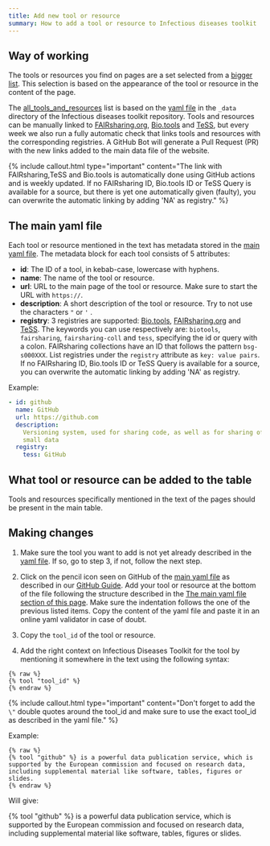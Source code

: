 ```yaml
---
title: Add new tool or resource
summary: How to add a tool or resource to Infectious diseases toolkit
---
```


## Way of working

The tools or resources you find on pages are a set selected from a [bigger list](all_tools_and_resources). This selection is based on the appearance of the tool or resource in the content of the page.

The [all_tools_and_resources](all_tools_and_resources) list is based on the [yaml file](https://github.com/elixir-europe/infectious-diseases-toolkit/blob/main/_data/tool_and_resource_list.yml) in the `_data` directory of the  Infectious diseases toolkit repository. Tools and resources can be manually linked to [FAIRsharing.org](https://fairsharing.org/), [Bio.tools](https://bio.tools) and [TeSS](https://tess.elixir-europe.org/), but every week we also run a fully automatic check that links tools and resources with the corresponding registries. A GitHub Bot will generate a Pull Request (PR) with the new links added to the main data file of the website.

{% include callout.html type="important" content="The link with FAIRsharing,TeSS and Bio.tools is automatically done using GitHub actions and is weekly updated. If no FAIRsharing ID, Bio.tools ID or TeSS Query is available for a source, but there is yet one automatically given (faulty), you can overwrite the automatic linking by adding 'NA' as registry." %}

## The main yaml file

Each tool or resource mentioned in the text has metadata stored in the [main yaml file](https://github.com/elixir-europe/infectious-diseases-toolkit/blob/main/_data/tool_and_resource_list.yml). The metadata block for each tool consists of 5 attributes:
- **id**: The ID of a tool, in kebab-case, lowercase with hyphens.
- **name**: The name of the tool or resource.
- **url**: URL to the main page of the tool or resource. Make sure to start the URL with `https://`.
- **description**: A short description of the tool or resource. Try to not use the characters `"` or `'` .
- **registry**: 3 registries are supported: [Bio.tools](https://bio.tools), [FAIRsharing.org](https://fairsharing.org/) and [TeSS](https://tess.elixir-europe.org/). The keywords you can use respectively are: `biotools`, `fairsharing`, `fairsharing-coll` and `tess`, specifying the id or query with a colon. FAIRsharing collections have an ID that follows the pattern `bsg-s000XXX`. List registries under the `registry` attribute as `key: value pairs`. If no FAIRsharing ID, Bio.tools ID or TeSS Query is available for a source, you can overwrite the automatic linking by adding 'NA' as registry.

Example:

```yml
- id: github
  name: GitHub
  url: https://github.com
  description:
    Versioning system, used for sharing code, as well as for sharing of
    small data
  registry:
    tess: GitHub
```


## What tool or resource can be added to the table
Tools and resources specifically mentioned in the text of the pages should be present in the main table. 

## Making changes

1. Make sure the tool you want to add is not yet already described in the [yaml file](https://github.com/elixir-europe/infectious-diseases-toolkit/blob/main/_data/tool_and_resource_list.yml). If so, go to step 3, if not, follow the next step.

1. Click on the pencil icon seen on GitHub of the [main yaml file](https://github.com/elixir-europe/infectious-diseases-toolkit/blob/main/_data/tool_and_resource_list.yml) as described in our [GitHub Guide](/contribute/github-way). Add your tool or resource at the bottom of the file following the structure described in the [The main yaml file section of this page](#the-main-yaml-file). Make sure the indentation follows the one of the previous listed items. Copy the content of the yaml file and paste it in an online yaml validator in case of doubt.

1. Copy the `tool_id` of the tool or resource.

1. Add the right context on Infectious Diseases Toolkit for the tool by mentioning it somewhere in the text using the following syntax:
  
  ```
  {% raw %}
  {% tool "tool_id" %}
  {% endraw %}
  ```

  {% include callout.html type="important" content="Don't forget to add the `\"` double quotes around the tool_id and make sure to use the exact tool_id as described in the yaml file." %}

  Example:

  ```
  {% raw %}
  {% tool "github" %} is a powerful data publication service, which is supported by the European commission and focused on research data, including supplemental material like software, tables, figures or slides.
  {% endraw %}
  ```
  Will give: 
  
  {% tool "github" %} is a powerful data publication service, which is supported by the European commission and focused on research data, including supplemental material like software, tables, figures or slides.
